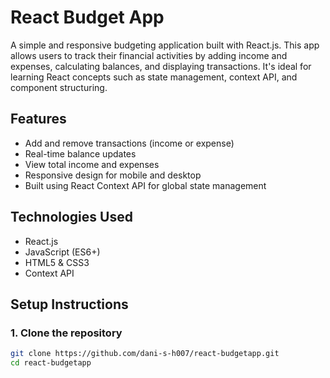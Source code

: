 # React Budget App

A simple and responsive budgeting application built with React.js. This app allows users to track their financial activities by adding income and expenses, calculating balances, and displaying transactions. It's ideal for learning React concepts such as state management, context API, and component structuring.

## Features

- Add and remove transactions (income or expense)
- Real-time balance updates
- View total income and expenses
- Responsive design for mobile and desktop
- Built using React Context API for global state management

## Technologies Used

- React.js
- JavaScript (ES6+)
- HTML5 & CSS3
- Context API

## Setup Instructions

### 1. Clone the repository

```bash
git clone https://github.com/dani-s-h007/react-budgetapp.git
cd react-budgetapp
